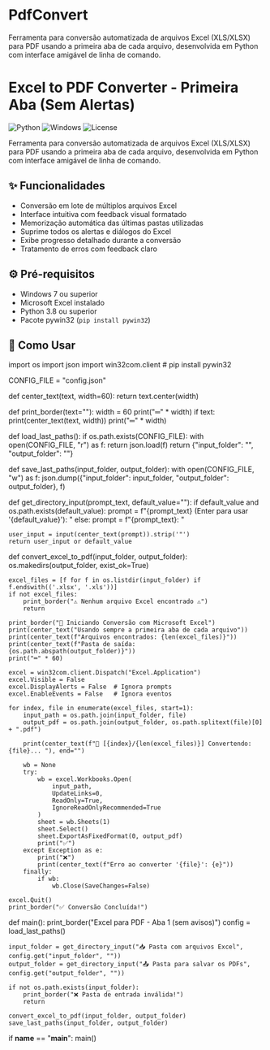 # PdfConvert
Ferramenta para conversão automatizada de arquivos Excel (XLS/XLSX) para PDF usando a primeira aba de cada arquivo, desenvolvida em Python com interface amigável de linha de comando.

# Excel to PDF Converter - Primeira Aba (Sem Alertas)

![Python](https://img.shields.io/badge/Python-3.8%2B-blue)
![Windows](https://img.shields.io/badge/Platform-Windows-lightgrey)
![License](https://img.shields.io/badge/License-MIT-green)

Ferramenta para conversão automatizada de arquivos Excel (XLS/XLSX) para PDF usando a primeira aba de cada arquivo, desenvolvida em Python com interface amigável de linha de comando.

## ✨ Funcionalidades

- Conversão em lote de múltiplos arquivos Excel
- Interface intuitiva com feedback visual formatado
- Memorização automática das últimas pastas utilizadas
- Suprime todos os alertas e diálogos do Excel
- Exibe progresso detalhado durante a conversão
- Tratamento de erros com feedback claro

## ⚙️ Pré-requisitos

- Windows 7 ou superior
- Microsoft Excel instalado
- Python 3.8 ou superior
- Pacote pywin32 (`pip install pywin32`)

## 🚀 Como Usar

import os
import json
import win32com.client  # pip install pywin32

CONFIG_FILE = "config.json"

def center_text(text, width=60):
    return text.center(width)

def print_border(text=""):
    width = 60
    print("═" * width)
    if text:
        print(center_text(text, width))
        print("═" * width)

def load_last_paths():
    if os.path.exists(CONFIG_FILE):
        with open(CONFIG_FILE, "r") as f:
            return json.load(f)
    return {"input_folder": "", "output_folder": ""}

def save_last_paths(input_folder, output_folder):
    with open(CONFIG_FILE, "w") as f:
        json.dump({"input_folder": input_folder, "output_folder": output_folder}, f)

def get_directory_input(prompt_text, default_value=""):
    if default_value and os.path.exists(default_value):
        prompt = f"{prompt_text} (Enter para usar '{default_value}'): "
    else:
        prompt = f"{prompt_text}: "

    user_input = input(center_text(prompt)).strip('"')
    return user_input or default_value

def convert_excel_to_pdf(input_folder, output_folder):
    os.makedirs(output_folder, exist_ok=True)

    excel_files = [f for f in os.listdir(input_folder) if f.endswith(('.xlsx', '.xls'))]
    if not excel_files:
        print_border("⚠️ Nenhum arquivo Excel encontrado ⚠️")
        return

    print_border("📄 Iniciando Conversão com Microsoft Excel")
    print(center_text("Usando sempre a primeira aba de cada arquivo"))
    print(center_text(f"Arquivos encontrados: {len(excel_files)}"))
    print(center_text(f"Pasta de saída: {os.path.abspath(output_folder)}"))
    print("═" * 60)

    excel = win32com.client.Dispatch("Excel.Application")
    excel.Visible = False
    excel.DisplayAlerts = False  # Ignora prompts
    excel.EnableEvents = False   # Ignora eventos

    for index, file in enumerate(excel_files, start=1):
        input_path = os.path.join(input_folder, file)
        output_pdf = os.path.join(output_folder, os.path.splitext(file)[0] + ".pdf")

        print(center_text(f"🔄 [{index}/{len(excel_files)}] Convertendo: {file}... "), end="")

        wb = None
        try:
            wb = excel.Workbooks.Open(
                input_path,
                UpdateLinks=0,
                ReadOnly=True,
                IgnoreReadOnlyRecommended=True
            )
            sheet = wb.Sheets(1)
            sheet.Select()
            sheet.ExportAsFixedFormat(0, output_pdf)
            print("✅")
        except Exception as e:
            print("❌")
            print(center_text(f"Erro ao converter '{file}': {e}"))
        finally:
            if wb:
                wb.Close(SaveChanges=False)

    excel.Quit()
    print_border("✅ Conversão Concluída!")

def main():
    print_border("Excel para PDF - Aba 1 (sem avisos)")
    config = load_last_paths()

    input_folder = get_directory_input("📥 Pasta com arquivos Excel", config.get("input_folder", ""))
    output_folder = get_directory_input("📤 Pasta para salvar os PDFs", config.get("output_folder", ""))

    if not os.path.exists(input_folder):
        print_border("❌ Pasta de entrada inválida!")
        return

    convert_excel_to_pdf(input_folder, output_folder)
    save_last_paths(input_folder, output_folder)

if __name__ == "__main__":
    main()
